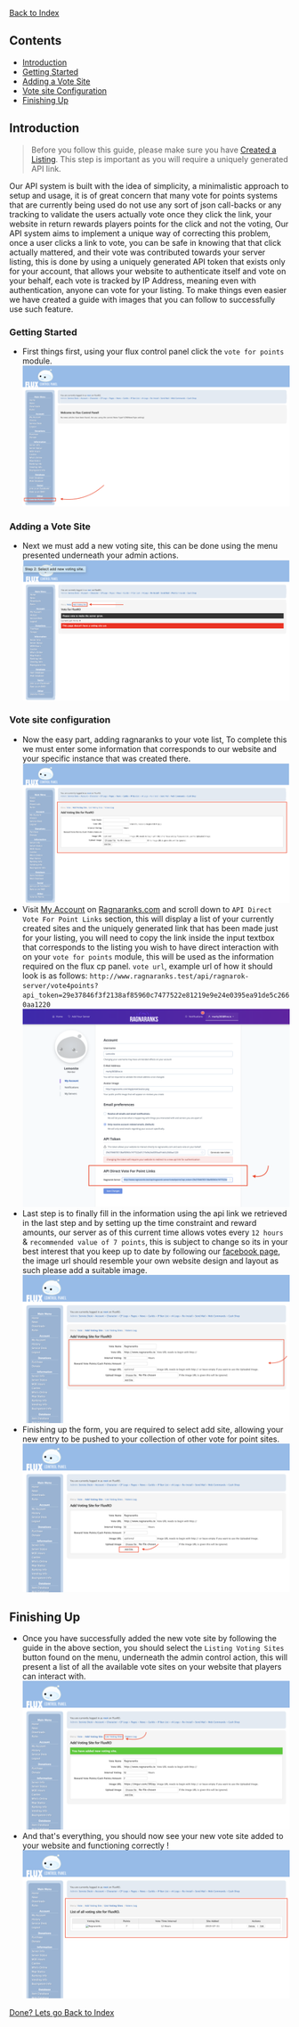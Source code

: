 [Back to Index](./index.html)

## Contents
- [Introduction](#introduction)
- [Getting Started](#getting-started)
- [Adding a Vote Site](#adding-a-vote-site)
- [Vote site Configuration](#vote-site-configuration)
- [Finishing Up](#finishing-up)

## Introduction

> Before you follow this guide, please make sure you have [Created a Listing](./listing.html).
> This step is important as you will require a uniquely generated API link.

Our API system is built with the idea of simplicity, a minimalistic approach to setup and usage, it is of great concern that many vote for points systems that are currently being used do not use any sort of json call-backs or any tracking to validate the users actually vote once they click the link, your website in return rewards players points for the click and not the voting, Our API system aims to implement a unique way of correcting this problem, once a user clicks a link to vote, you can be safe in knowing that that click actually mattered, and their vote was contributed towards your server listing, this is done by using a uniquely generated API token that exists only for your account, that allows your website to authenticate itself and vote on your behalf, each vote is tracked by IP Address, meaning even with authentication, anyone can vote for your listing. To make things even easier we have created a guide with images that you can follow to successfully use such feature.

### Getting Started
- First things first, using your flux control panel click the `vote for points` module. ![alt text](./images/v4p/step1.png "Step 1: Clicking the vote for points module.")

### Adding a Vote Site
- Next we must add a new voting site, this can be done using the menu presented underneath your admin actions. ![alt text](./images/v4p/step2.png "Step 2: Select add new voting site.")

### Vote site configuration
- Now the easy part, adding ragnaranks to your vote list, To complete this we must enter some information that corresponds to our website and your specific instance that was created there. ![alt text](./images/v4p/step3.png "Step 3: Viewing the form.")
- Visit [My Account](http://www.ragnaranks.test/account) on [Ragnaranks.com](http://www.ragnaranks.com) and scroll down to `API Direct Vote For Point Links` section, this will display a list of your currently created sites and the uniquely generated link that has been made just for your listing, you will need to copy the link inside the input textbox that corresponds to the listing you wish to have direct interaction with on your `vote for points` module, this will be used as the information required on the flux cp panel. `vote url`, example url of how it should look is as follows: `http://www.ragnaranks.test/api/ragnarok-server/vote4points?api_token=29e37846f3f2138af85960c7477522e81219e9e24e0395ea91de5c2660aa1220` ![alt text](./images/v4p/step5.png "Step 5: Grabbing your vote for points api link.")
- Last step is to finally fill in the information using the api link we retrieved in the last step and by setting up the time constraint and reward amounts, our server as of this current time allows votes every `12 hours` & `recommended value of 7 points`, this is subject to change so its in your best interest that you keep up to date by following our [facebook page](https://www.facebook.com/ragnaranks/), the image url should resemble your own website design and layout as such please add a suitable image. ![alt text](./images/v4p/step6.png "Step 6: Filling out the form.")
- Finishing up the form, you are required to select add site, allowing your new entry to be pushed to your collection of other vote for point sites. ![alt text](./images/v4p/step7.png "Step 7: Click the add site button to finish.")

## Finishing Up
- Once you have successfully added the new vote site by following the guide in the above section, you should select the `Listing Voting Sites` button found on the menu, underneath the admin control action, this will present a list of all the available vote sites on your website that players can interact with. ![alt text](./images/v4p/step8.png "Step 8: Click Listing Voting sites to see your new listing.")
- And that's everything, you should now see your new vote site added to your website and functioning correctly ! ![alt text](./images/v4p/step9.png "Step 9: Verifying the finalised new vote site.")

[Done? Lets go Back to Index](./index.html)